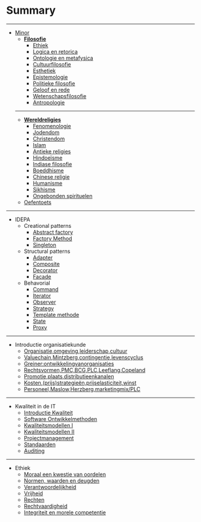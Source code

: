 # Summary

------

- [Minor](minor/minor.md)
    - [**Filosofie**](minor/filosofie/filosofie.md)
        - [Ethiek](minor/filosofie/ethiek.md)
        - [Logica en retorica](minor/filosofie/logica-en-retorica.md)
        - [Ontologie en metafysica](minor/filosofie/ontologie-en-metafysica.md)
        - [Cultuurfilosofie](minor/filosofie/cultuur-filosofie.md)
        - [Esthetiek](minor/filosofie/esthetiek.md)
        - [Epistemologie](minor/filosofie/epistemologie.md)
        - [Politieke filosofie](minor/filosofie/politieke-filosofie.md)
        - [Geloof en rede](minor/filosofie/geloof-en-rede.md)
        - [Wetenschapsfilosofie](minor/filosofie/wetenschapsfilosofie.md)
        - [Antropologie](minor/filosofie/antropologie.md)
    ------
    - [**Wereldreligies**](minor/wereldreligies/wereldreligies.md)
        - [Fenomenologie](minor/wereldreligies/fenomenologie.md)
        - [Jodendom](minor/wereldreligies/jodendom.md)
        - [Christendom](minor/wereldreligies/christendom.md)
        - [Islam](minor/wereldreligies/islam.md)
        - [Antieke religies](minor/wereldreligies/antieke-religies.md)
        - [Hindoeïsme](minor/wereldreligies/hindoeisme.md)
        - [Indiase filosofie](minor/wereldreligies/indiase-filosofie.md)
        - [Boeddhisme](minor/wereldreligies/boeddhisme.md)
        - [Chinese religie](minor/wereldreligies/chinese-religie.md)
        - [Humanisme](minor/wereldreligies/humanisme.md)
        - [Sikhisme](minor/wereldreligies/sikhisme.md)
        - [Ongebonden spirituelen](minor/wereldreligies/ongeboden-spirituelen.md)
    - [Oefentoets](minor/oefentoets.md)

------

* IDEPA
    - Creational patterns
        + [Abstract factory](idepa/creational-patterns/abstract-factory.md)
        + [Factory Method](idepa/creational-patterns/factory-method.md)
        + [Singleton](idepa/creational-patterns/singleton.md)
    + Structural patterns
        * [Adapter](idepa/structural-patterns/adapter.md)
        * [Composite](idepa/structural-patterns/composite.md)
        * [Decorator](idepa/structural-patterns/decorator.md)
        * [Facade](idepa/structural-patterns/facade.md)
    + Behavorial
        * [Command](idepa/behavorial-patterns/command.md)
        * [Iterator](idepa/behavorial-patterns/iterator.md)
        * [Observer](idepa/behavorial-patterns/observer.md)
        * [Strategy](idepa/behavorial-patterns/strategy.md)
        * [Template methode](idepa/behavorial-patterns/template-method.md)
        * [State](idepa/behavorial-patterns/state.md)
        * [Proxy](idepa/behavorial-patterns/proxy.md)

------

* Introductie organisatiekunde
    * [Organisatie,omgeving,leiderschap,cultuur](iitorg/chapter-1.md)
    * [Valuechain,Mintzberg,contingentie,levenscyclus](iitorg/chapter-2.md)
    * [Greiner:ontwikkelingvanorganisaties](iitorg/chapter-3.md)
    * [Rechtsvormen,PMC,BCG,PLC,Leeflang,Copeland](iitorg/chapter-4.md)
    * [Promotie,plaats,distributieenkanalen](iitorg/chapter-5.md)
    * [Kosten,(prijs)strategieën,prijselasticiteit,winst](iitorg/chapter-6.md)
    * [Personeel,Maslow,Herzberg,marketingmix/PLC](iitorg/chapter-7.md)

------

* Kwaliteit in de IT
    * [Introductie Kwaliteit](iqua/chapter-1.md)
    * [Software Ontwikkelmethoden](iqua/chapter-2.md)
    * [Kwaliteitsmodellen I](iqua/chapter-3.md)
    * [Kwaliteitsmodellen II](iqua/chapter-4.md)
    * [Projectmanagement](iqua/chapter-5.md)
    * [Standaarden](iqua/chapter-6.md)
    * [Auditing](iqua/chapter-7.md)

------

* Ethiek
    * [Moraal een kwestie van oordelen](ieth/chapter-1.md)
    * [Normen, waarden en deugden](ieth/chapter-2.md)
    * [Verantwoordelijkheid](ieth/chapter-3.md)
    * [Vrijheid](ieth/chapter-4.md)
    * [Rechten](ieth/chapter-5.md)
    * [Rechtvaardigheid](ieth/chapter-6.md)
    * [Integriteit en morele competentie](ieth/chapter-7.md)

<!-- Not complete
* Introduction to network security
    * [Security](isec/chapter-1.md)
    * [Checking](isec/chapter-2.md)
    * [Encryptie](isec/chapter-3.md)
    * [VPN](isec/chapter-4.md)
    * [Applicaties](isec/chapter-5.md) 
-->

<!-- Not complete
* Logica
    * [Logica](ilg1/chapter-1.md)
    * [Verzamelingen](ilg1/chapter-2.md)
    * [Relaties](ilg1/chapter-3.md)
-->

<!-- Not taking this class anymore -->
<!-- * [Kennismanagement](ikema/ikema.md)
    * [Sheets]()
        * [Wat is kennismanagement?](ikema/chapter-1.md)
        * [Wie doet eraan en hoe?](ikema/chapter-2.md)
        * [Analyseren ist-situatie](ikema/chapter-3.md)
        * [Kennismanagement-instrumentarium](ikema/chapter-4.md)
        * [Kennistechnologie](ikema/chapter-5.md)
        * [KM-uitwerking & intellectueel kapitaal](ikema/chapter-6.md) -->
